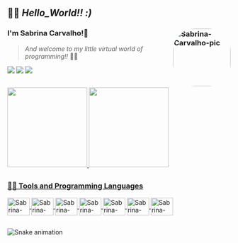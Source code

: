 ## 👋😊 ***Hello_World!! :)***
### I'm Sabrina Carvalho!🖖 <img align="right" alt="Sabrina-Carvalho-pic" height="130" style="border-radius:50px;" src="https://i.picasion.com/pic91/38ac53108de86d9bc1fb552d64aff103.gif">

> *And welcome to my little virtual world of programming!!* 👩‍💻

<div>
   <a href="mailto:hello.sabrinacarvalho@gmail.com" target="_blank"><img src="https://img.shields.io/badge/Gmail-D14836?style=for-the-badge&logo=gmail&logoColor=white" target="_blank"></a>
  <a href="https://www.linkedin.com/in/hello-sabrinacarvalho" target="_blank"><img src="https://img.shields.io/badge/LinkedIn-0077B5?style=for-the-badge&logo=linkedin&logoColor=white" target="_blank"></a>
  <a href="https://t.me/HelloSabrinaC" target="_blank"><img src="https://img.shields.io/badge/Telegram-2CA5E0?style=for-the-badge&logo=telegram&logoColor=white" target="_blank"></a>
  </div>
  
##

<div>
  <a href="https://github.com/Sabrina-Carvalho">
  <img height="180em" src="https://github-readme-stats.vercel.app/api?username=Sabrina-Carvalho&show_icons=true&theme=onedark&include_all_commits=true&count_private=true&hide_border=default"/>
  <img height="180em" src="https://github-readme-stats.vercel.app/api/top-langs/?username=Sabrina-Carvalho&layout=compact&langs_count=16&theme=onedark&hide_border=default"/>
</div>

 ##
### 👩‍💻 Tools and Programming Languages
  
<a href="https://github.com/Sabrina-Carvalho/github-readme-stats">
<img align="center" alt="Sabrina-git" height="40" width="50" src="https://cdn.jsdelivr.net/gh/devicons/devicon/icons/git/git-original.svg" />
<img align="center" alt="Sabrina-git" height="40" width="50" src="https://cdn.jsdelivr.net/gh/devicons/devicon/icons/markdown/markdown-original.svg" />
<img align="center" alt="Sabrina-git" height="40" width="50" src="https://cdn.jsdelivr.net/gh/devicons/devicon/icons/jupyter/jupyter-original-wordmark.svg" />
<img align="center" alt="Sabrina-git" height="40" width="50" src="https://cdn.jsdelivr.net/gh/devicons/devicon/icons/mysql/mysql-original.svg" />
<img align="center" alt="Sabrina-git" height="40" width="50" src="https://cdn.jsdelivr.net/gh/devicons/devicon/icons/vscode/vscode-original.svg" />
<img align="center" alt="Sabrina-git" height="40" width="50" src="https://cdn.jsdelivr.net/gh/devicons/devicon/icons/python/python-original.svg" />
<img align="center" alt="Sabrina-git" height="40" width="50" src="https://cdn.jsdelivr.net/gh/devicons/devicon/icons/microsoftsqlserver/microsoftsqlserver-plain.svg" />

</a>

 ##

![Snake animation](https://github.com/Sabrina-Carvalho/Sabrina-Carvalho/blob/output/github-contribution-grid-snake.svg)
